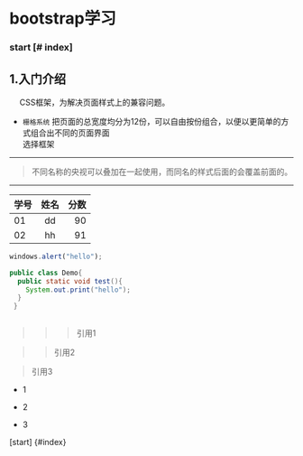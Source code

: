 # bootstrap学习
### start [# index]
## 1.入门介绍
&emsp; CSS框架，为解决页面样式上的兼容问题。<br>
* `栅格系统` 把页面的总宽度均分为12份，可以自由按份组合，以便以更简单的方式组合出不同的页面界面<br>
选择框架
---
> 不同名称的央视可以叠加在一起使用，而同名的样式后面的会覆盖前面的。
---
学号|姓名|分数
:-|:-:|-:
01|dd|90
02|hh|91
``` javascript 
windows.alert("hello");
```

  
``` java
public class Demo{
  public static void test(){
    System.out.print("hello");
  }
 }
  
```
>>>引用1  

>>引用2

>引用3

- 1

- 2

- 3

[start] {#index}

